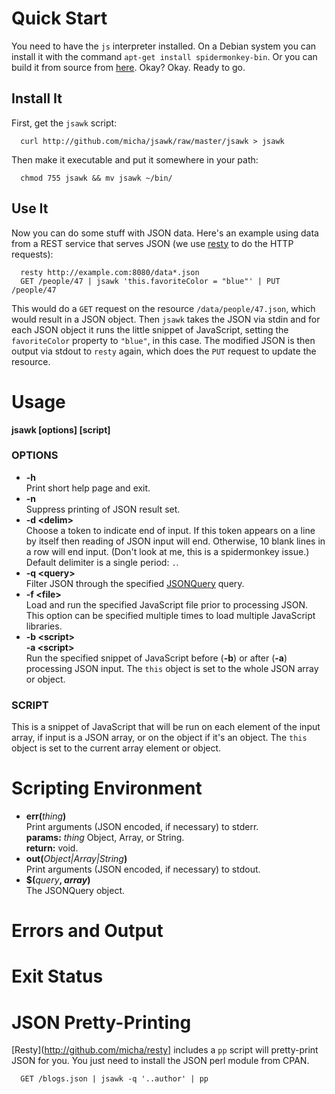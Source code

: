 Quick Start
===========

You need to have the `js` interpreter installed. On a Debian system you can
install it with the command `apt-get install spidermonkey-bin`. Or you can 
build it from source from [here](http://www.mozilla.org/js/spidermonkey/).
Okay? Okay. Ready to go.

Install It
----------

First, get the `jsawk` script:

      curl http://github.com/micha/jsawk/raw/master/jsawk > jsawk

Then make it executable and put it somewhere in your path:

      chmod 755 jsawk && mv jsawk ~/bin/

Use It
------

Now you can do some stuff with JSON data. Here's an example using data from
a REST service that serves JSON (we use [resty](http://github.com/micha/resty)
to do the HTTP requests):

      resty http://example.com:8080/data*.json
      GET /people/47 | jsawk 'this.favoriteColor = "blue"' | PUT /people/47

This would do a `GET` request on the resource `/data/people/47.json`, which
would result in a JSON object. Then `jsawk` takes the JSON via stdin and for
each JSON object it runs the little snippet of JavaScript, setting the
`favoriteColor` property to `"blue"`, in this case. The modified JSON is then
output via stdout to `resty` again, which does the `PUT` request to update
the resource.

Usage
=====

**jsawk [**options**] [**script**]**

### OPTIONS ###

  * **-h** <br />
    Print short help page and exit.
  * **-n** <br />
    Suppress printing of JSON result set.
  * **-d \<delim\>** <br />
    Choose a token to indicate end of input. If this token appears on a
    line by itself then reading of JSON input will end. Otherwise, 10 blank
    lines in a row will end input. (Don't look at me, this is a spidermonkey
    issue.) Default delimiter is a single period: `.`.
  * **-q \<query\>** <br />
    Filter JSON through the specified 
    [JSONQuery](http://docs.persvr.org/documentation/jsonquery) query.
  * **-f \<file\>** <br />
    Load and run the specified JavaScript file prior to
    processing JSON. This option can be specified multiple times to load
    multiple JavaScript libraries.
  * **-b \<script\>** <br />
    **-a \<script\>** <br />
    Run the specified snippet of JavaScript before (**-b**) or after (**-a**)
    processing JSON input. The `this` object is set to the whole JSON array
    or object.

### SCRIPT ###

This is a snippet of JavaScript that will be run on each element of the
input array, if input is a JSON array, or on the object if it's an object.
The `this` object is set to the current array element or object.

Scripting Environment
=====================

  * **err(**_thing_**)** <br />
    Print arguments (JSON encoded, if necessary) to stderr. <br />
    **params:** _thing_ Object, Array, or String. <br />
    **return:** void.
  * **out(**_Object|Array|String_**)** <br />
    Print arguments (JSON encoded, if necessary) to stdout.
  * **$(**_query_**, **_array_**)** <br />
    The JSONQuery object.

Errors and Output
=================

Exit Status
===========

JSON Pretty-Printing
====================

[Resty](http://github.com/micha/resty] includes a `pp` script will 
pretty-print JSON for you. You just need to install the JSON perl module 
from CPAN.

      GET /blogs.json | jsawk -q '..author' | pp
